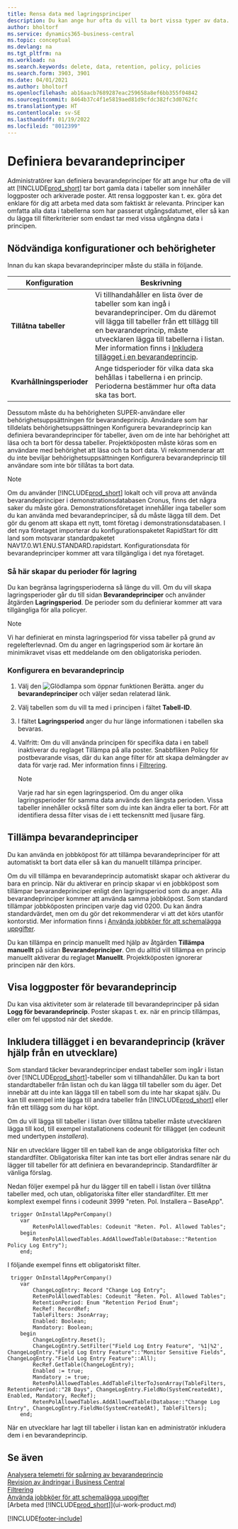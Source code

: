 ```yaml
---
title: Rensa data med lagringsprinciper
description: Du kan ange hur ofta du vill ta bort vissa typer av data.
author: bholtorf
ms.service: dynamics365-business-central
ms.topic: conceptual
ms.devlang: na
ms.tgt_pltfrm: na
ms.workload: na
ms.search.keywords: delete, data, retention, policy, policies
ms.search.form: 3903, 3901
ms.date: 04/01/2021
ms.author: bholtorf
ms.openlocfilehash: ab16aacb7689287eac259658a8ef6bb355f04842
ms.sourcegitcommit: 8464b37c4f1e5819aed81d9cfdc382fc3d0762fc
ms.translationtype: HT
ms.contentlocale: sv-SE
ms.lasthandoff: 01/19/2022
ms.locfileid: "8012399"
---
```

# <a name="define-retention-policies"></a>Definiera bevarandeprinciper
Administratörer kan definiera bevarandeprinciper för att ange hur ofta de vill att [!INCLUDE[prod_short](includes/prod_short.md)] tar bort gamla data i tabeller som innehåller loggposter och arkiverade poster. Att rensa loggposter kan t. ex. göra det enklare för dig att arbeta med data som faktiskt är relevanta. Principer kan omfatta alla data i tabellerna som har passerat utgångsdatumet, eller så kan du lägga till filterkriterier som endast tar med vissa utgångna data i principen. 

## <a name="required-setups-and-permissions"></a>Nödvändiga konfigurationer och behörigheter
Innan du kan skapa bevarandeprinciper måste du ställa in följande.

|Konfiguration  |Beskrivning  |
|---------|---------|
|**Tillåtna tabeller**     |Vi tillhandahåller en lista över de tabeller som kan ingå i bevarandeprinciper. Om du däremot vill lägga till tabeller från ett tillägg till en bevarandeprincip, måste utvecklaren lägga till tabellerna i listan. Mer information finns i [Inkludera tillägget i en bevarandeprincip](admin-data-retention-policies.md#including-your-extension-in-a-retention-policy-requires-help-from-a-developer).          |
|**Kvarhållningsperioder**     |Ange tidsperioder för vilka data ska behållas i tabellerna i en princip. Perioderna bestämmer hur ofta data ska tas bort.         |

Dessutom måste du ha behörigheten SUPER-användare eller behörighetsuppsättningen för bevarandeprincip. Användare som har tilldelats behörighetsuppsättningen Konfigurera bevarandeprincip kan definiera bevarandeprinciper för tabeller, även om de inte har behörighet att läsa och ta bort för dessa tabeller. Projektköposten måste köras som en användare med behörighet att läsa och ta bort data. Vi rekommenderar att du inte beviljar behörighetsuppsättningen Konfigurera bevarandeprincip till användare som inte bör tillåtas ta bort data.

> [!NOTE]
> Om du använder [!INCLUDE[prod_short](includes/prod_short.md)] lokalt och vill prova att använda bevarandeprinciper i demonstrationsdatabasen Cronus, finns det några saker du måste göra. Demonstrationsföretaget innehåller inga tabeller som du kan använda med bevarandeprinciper, så du måste lägga till dem. Det gör du genom att skapa ett nytt, tomt företag i demonstrationsdatabasen. I det nya företaget importerar du konfigurationspaketet RapidStart för ditt land som motsvarar standardpaketet NAV17.0.W1.ENU.STANDARD.rapidstart. Konfigurationsdata för bevarandeprinciper kommer att vara tillgängliga i det nya företaget.

### <a name="to-create-retention-periods"></a>Så här skapar du perioder för lagring
Du kan begränsa lagringsperioderna så länge du vill. Om du vill skapa lagringsperioder går du till sidan **Bevarandeprinciper** och använder åtgärden **Lagringsperiod**. De perioder som du definierar kommer att vara tillgängliga för alla policyer.

> [!NOTE]
> Vi har definierat en minsta lagringsperiod för vissa tabeller på grund av regelefterlevnad. Om du anger en lagringsperiod som är kortare än minimikravet visas ett meddelande om den obligatoriska perioden.

### <a name="set-up-a-retention-policy"></a>Konfigurera en bevarandeprincip
1. Välj den ![Glödlampa som öppnar funktionen Berätta.](media/ui-search/search_small.png "Berätta för mig vad du vill göra") anger du **bevarandeprinciper** och väljer sedan relaterad länk.
2. Välj tabellen som du vill ta med i principen i fältet **Tabell-ID**.
3. I fältet **Lagringsperiod** anger du hur länge informationen i tabellen ska bevaras.
4. Valfritt: Om du vill använda principen för specifika data i en tabell inaktiverar du reglaget Tillämpa på alla poster. Snabbfliken Policy för postbevarande visas, där du kan ange filter för att skapa delmängder av data för varje rad. Mer information finns i [Filtrering](ui-enter-criteria-filters.md#filtering).

   > [!NOTE]
   > Varje rad har sin egen lagringsperiod. Om du anger olika lagringsperioder för samma data används den längsta perioden. Vissa tabeller innehåller också filter som du inte kan ändra eller ta bort. För att identifiera dessa filter visas de i ett teckensnitt med ljusare färg.

## <a name="applying-retention-policies"></a>Tillämpa bevarandeprinciper
Du kan använda en jobbköpost för att tillämpa bevarandeprinciper för att automatiskt ta bort data eller så kan du manuellt tillämpa principer.

Om du vill tillämpa en bevarandeprincip automatiskt skapar och aktiverar du bara en princip. När du aktiverar en princip skapar vi en jobbköpost som tillämpar bevarandeprinciper enligt den lagringsperiod som du anger. Alla bevarandeprinciper kommer att använda samma jobbköpost. Som standard tillämpar jobbköposten principen varje dag vid 0200. Du kan ändra standardvärdet, men om du gör det rekommenderar vi att det körs utanför kontorstid. Mer information finns i [Använda jobbköer för att schemalägga uppgifter](admin-job-queues-schedule-tasks.md). 

Du kan tillämpa en princip manuellt med hjälp av åtgärden **Tillämpa manuellt** på sidan **Bevarandeprinciper**. Om du alltid vill tillämpa en princip manuellt aktiverar du reglaget **Manuellt**. Projektköposten ignorerar principen när den körs.

## <a name="viewing-retention-policy-log-entries"></a>Visa loggposter för bevarandeprincip
Du kan visa aktiviteter som är relaterade till bevarandeprinciper på sidan **Logg för bevarandeprincip**. Poster skapas t. ex. när en princip tillämpas, eller om fel uppstod när det skedde. 

## <a name="including-your-extension-in-a-retention-policy-requires-help-from-a-developer"></a>Inkludera tillägget i en bevarandeprincip (kräver hjälp från en utvecklare)
Som standard täcker bevarandeprinciper endast tabeller som ingår i listan över [!INCLUDE[prod_short](includes/prod_short.md)]-tabeller som vi tillhandahåller. Du kan ta bort standardtabeller från listan och du kan lägga till tabeller som du äger. Det innebär att du inte kan lägga till en tabell som du inte har skapat själv. Du kan till exempel inte lägga till andra tabeller från [!INCLUDE[prod_short](includes/prod_short.md)] eller från ett tillägg som du har köpt.

Om du vill lägga till tabeller i listan över tillåtna tabeller måste utvecklaren lägga till kod, till exempel installationens codeunit för tillägget (en codeunit med undertypen *installera*). 

När en utvecklare lägger till en tabell kan de ange obligatoriska filter och standardfilter. Obligatoriska filter kan inte tas bort eller ändras senare när du lägger till tabeller för att definiera en bevarandeprincip. Standardfilter är vänliga förslag.

Nedan följer exempel på hur du lägger till en tabell i listan över tillåtna tabeller med, och utan, obligatoriska filter eller standardfilter. Ett mer komplext exempel finns i codeunit 3999 "reten. Pol. Installera – BaseApp". 

```al
 trigger OnInstallAppPerCompany()
    var
        RetenPolAllowedTables: Codeunit "Reten. Pol. Allowed Tables";
    begin
        RetenPolAllowedTables.AddAllowedTable(Database::"Retention Policy Log Entry");
    end;
```

I följande exempel finns ett obligatoriskt filter.

```al
 trigger OnInstallAppPerCompany()
    var
        ChangeLogEntry: Record "Change Log Entry";
        RetenPolAllowedTables: Codeunit "Reten. Pol. Allowed Tables";
        RetentionPeriod: Enum "Retention Period Enum";
        RecRef: RecordRef;
        TableFilters: JsonArray;
        Enabled: Boolean;
        Mandatory: Boolean;
    begin
        ChangeLogEntry.Reset();
        ChangeLogEntry.SetFilter("Field Log Entry Feature", '%1|%2', ChangeLogEntry."Field Log Entry Feature"::"Monitor Sensitive Fields", ChangeLogEntry."Field Log Entry Feature"::All);
        RecRef.GetTable(ChangeLogEntry);
        Enabled := true;
        Mandatory := true;
        RetenPolAllowedTables.AddTableFilterToJsonArray(TableFilters, RetentionPeriod::"28 Days", ChangeLogEntry.FieldNo(SystemCreatedAt), Enabled, Mandatory, RecRef);
        RetenPolAllowedTables.AddAllowedTable(Database::"Change Log Entry", ChangeLogEntry.FieldNo(SystemCreatedAt), TableFilters);
    end;
```

När en utvecklare har lagt till tabeller i listan kan en administratör inkludera dem i en bevarandeprincip. 

## <a name="see-also"></a>Se även

[Analysera telemetri för spårning av bevarandeprincip](/dynamics365/business-central/dev-itpro/administration/telemetry-retention-policy-trace)  
[Revision av ändringar i Business Central](across-log-changes.md)  
[Filtrering](ui-enter-criteria-filters.md#filtering)  
[Använda jobbköer för att schemalägga uppgifter](admin-job-queues-schedule-tasks.md)  
[Arbeta med [!INCLUDE[prod_short](includes/prod_short.md)]](ui-work-product.md)  

[!INCLUDE[footer-include](includes/footer-banner.md)]